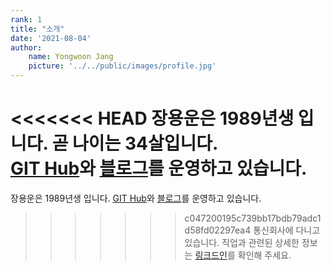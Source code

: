 ```yaml
---
rank: 1
title: "소개" 
date: '2021-08-04'
author:
    name: Yongwoon Jang
    picture: '../../public/images/profile.jpg'
---
```


<<<<<<< HEAD
장용운은 1989년생 입니다. 곧 나이는 34살입니다. <br />
<a href="https://github.com/YongwoonJang">GIT Hub</a>와 <a href="https://blog.naver.com/jyy3k">블로그</a>를 운영하고 있습니다. <br/> 
=======
장용운은 1989년생 입니다. <a href="https://github.com/YongwoonJang">GIT Hub</a>와 <a href="https://blog.naver.com/jyy3k">블로그</a>를 운영하고 있습니다. <br/> 
>>>>>>> c047200195c739bb17bdb79adc1d58fd02297ea4
통신회사에 다니고 있습니다. 직업과 관련된 상세한 정보는 <a href="https://www.linkedin.com/in/용운-장-b551b892/">링크드인</a>를 확인해 주세요.


